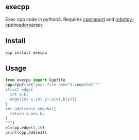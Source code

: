 ## execpp
Exec cpp code in python3.
Requires [cppimport](https://github.com/tbenthompson/cppimport) and [robotpy-cppheaderparser](https://github.com/robotpy/robotpy-cppheaderparser).
## Install
```
pip install execpp
```
## Usage
```python
from execpp import Cppfile
cpp=Cppfile("your file name").compile("""
struct edge{
  int a,b;
  edge(int x,int y):a(x),b(y){}
}
int add(const edge&x){
  return x.a+x.b;
}
""")
e1=cpp.edge(3,10)
print(cpp.add(e1))
```
